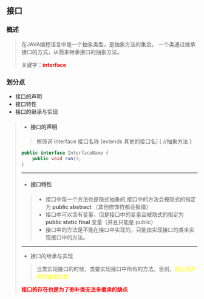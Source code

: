 ## 接口

### 概述  

> 在JAVA编程语言中是一个抽象类型，是抽象方法的集合。
> 一个类通过继承接口的方式，从而来继承接口的抽象方法。
>
> 关键字：<font color=red>**interface**</font>

### 划分点

* 接口的声明
* 接口特性
* 接口的继承与实现

> * ####  接口的声明
>
> > 修饰词 interface 接口名称 [extends 其他的接口名] {
> >   		//抽象方法
>   }
>
>   ```  java
>   public interface InterfaceName {
>       public void run();
>   }
>   
>   ```
>
>   
>
>
> ---
>
> * #### 接口特性
>
> > * 接口中每一个方法也是隐式抽象的,接口中的方法会被隐式的指定为 **public abstract** （其他修饰符都会报错）
> >* 接口中可以含有变量，但是接口中的变量会被隐式的指定为 **public static final** 变量（并且只能是 public）
> > * 接口中的方法是不能在接口中实现的，只能由实现接口的类来实现接口中的方法。
> >
>
> ---
>
> * 接口的继承与实现
>
> > 当类实现接口的时候，类要实现接口中所有的方法。否则，<font color=yellow>类必须声明为抽象的类</font>
> 
> **<font color=red>接口的存在也是为了弥补类无法多继承的缺点</font>**

<font color=red></font>
<font color=yellow></font>
<font color=green></font>